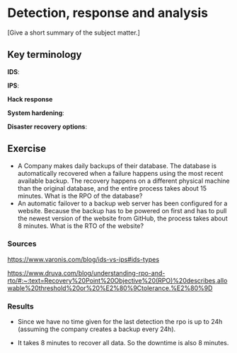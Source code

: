 # Detection, response and analysis
[Give a short summary of the subject matter.]

## Key terminology
**IDS**:

**IPS**:

**Hack response** 

**System hardening**:

**Disaster recovery options**:

## Exercise

- A Company makes daily backups of their database. The database is automatically recovered when a failure happens using the most recent available backup. The recovery happens on a different physical machine than the original database, and the entire process takes about 15 minutes. What is the RPO of the database?
- An automatic failover to a backup web server has been configured for a website. Because the backup has to be powered on first and has to pull the newest version of the website from GitHub, the process takes about 8 minutes. What is the RTO of the website?

### Sources
https://www.varonis.com/blog/ids-vs-ips#ids-types

https://www.druva.com/blog/understanding-rpo-and-rto/#:~:text=Recovery%20Point%20Objective%20(RPO)%20describes,allowable%20threshold%20or%20%E2%80%9Ctolerance.%E2%80%9D


### Results
- Since we have no time given for the last detection the rpo is up to 24h (assuming the company creates a backup every 24h).

- It takes 8 minutes to recover all data. So the downtime is also 8 minutes. 
